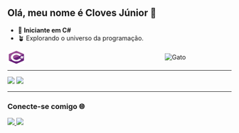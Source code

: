 ## Olá, meu nome é Cloves Júnior 👋

- 🌱 **Iniciante em C#**
- 🪴 Explorando o universo da programação.

<div style="display: flex; justify-content: space-between; align-items: center;">
  <div>
    <img align="center" alt="Cloves-Csharp" height="30" width="40" src="https://raw.githubusercontent.com/devicons/devicon/master/icons/csharp/csharp-original.svg">
  </div>
  <img align="right" alt="Gato" src="https://i.pinimg.com/originals/80/7b/5c/807b5c4b02e765bb4930b7c66662ef4b.gif" width="150">
</div>

---

<div>
  <img src="https://github-readme-stats.vercel.app/api?username=ClovesJunior210&show_icons=true&theme=github_dark" />
  <img src="https://github-readme-stats.vercel.app/api/top-langs/?username=ClovesJunior210&layout=compact&theme=github_dark" />
</div>

---

### Conecte-se comigo 🌐

<div>
  <a href="https://www.instagram.com/Cjr_210/" target="_blank">
    <img src="https://img.shields.io/badge/-Instagram-%23E4405F?style=for-the-badge&logo=instagram&logoColor=white" target="_blank">
  </a>
  <a href="mailto:clovesjrcode@gmail.com">
    <img src="https://img.shields.io/badge/-Gmail-%23333?style=for-the-badge&logo=gmail&logoColor=white" target="_blank">
  </a>
</div>
